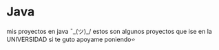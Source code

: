 # Java
mis proyectos en java  ¯\_(ツ)_/ estos son algunos proyectos que ise en la UNIVERSIDAD 
si te guto apoyame poniendo⭐
